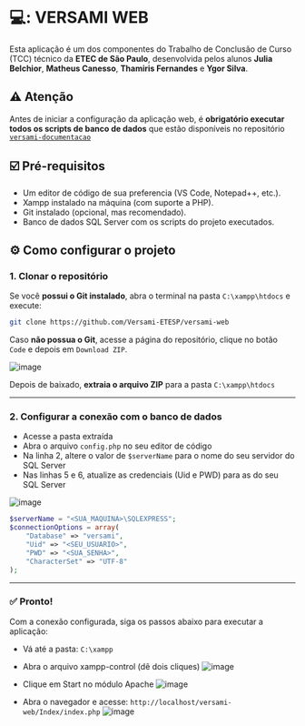 # 💻: VERSAMI WEB

Esta aplicação é um dos componentes do Trabalho de Conclusão de Curso (TCC) técnico da **ETEC de São Paulo**, desenvolvida pelos alunos **Julia Belchior**, **Matheus Canesso**, **Thamiris Fernandes** e **Ygor Silva**.

## :warning: Atenção
Antes de iniciar a configuração da aplicação web, é **obrigatório executar todos os scripts de banco de dados** que estão disponíveis no repositório [`versami-documentacao`](https://github.com/Versami-ETESP/versami-documentacao)

## ☑️ Pré-requisitos

* Um editor de código de sua preferencia (VS Code, Notepad++, etc.).
* Xampp instalado na máquina (com suporte a PHP).
* Git instalado (opcional, mas recomendado).
* Banco de dados SQL Server com os scripts do projeto executados.

## :gear: Como configurar o projeto

### 1. Clonar o repositório

Se você **possui o Git instalado**, abra o terminal na pasta `C:\xampp\htdocs` e execute:

```bash
git clone https://github.com/Versami-ETESP/versami-web
```

Caso **não possua o Git**, acesse a página do repositório, clique no botão `Code` e depois em `Download ZIP`.

![image](https://github.com/user-attachments/assets/16fea5ed-b497-4368-bb49-43070a74cf43)

Depois de baixado, **extraia o arquivo ZIP** para a pasta `C:\xampp\htdocs`

---

### 2. Configurar a conexão com o banco de dados

* Acesse a pasta extraída
* Abra o arquivo `config.php` no seu editor de código
* Na linha 2, altere o valor de `$serverName` para o nome do seu servidor do SQL Server
* Nas linhas 5 e 6, atualize as credenciais (Uid e PWD) para as do seu SQL Server

![image](https://github.com/user-attachments/assets/5a17ccbb-37ca-4e04-a62e-1685304780ec)

```php
$serverName = "<SUA_MAQUINA>\SQLEXPRESS";
$connectionOptions = array(
    "Database" => "versami",
    "Uid" => "<SEU_USUARIO>",
    "PWD" => "<SUA_SENHA>",
    "CharacterSet" => "UTF-8"
);
```

---

### :white_check_mark: Pronto!

Com a conexão configurada, siga os passos abaixo para executar a aplicação:

* Vá até a pasta: `C:\xampp`
* Abra o arquivo xampp-control (dê dois cliques)
![image](https://github.com/user-attachments/assets/a9b3c4e4-71ef-4005-9db6-3437b5d56583)

* Clique em Start no módulo Apache
![image](https://github.com/user-attachments/assets/234ce4b6-2b36-4e98-a3f8-e18755fd6c49)

* Abra o navegador e acesse: `http://localhost/versami-web/Index/index.php`
![image](https://github.com/user-attachments/assets/b149da8b-55e1-46bc-a5a4-00b87d972ced)
